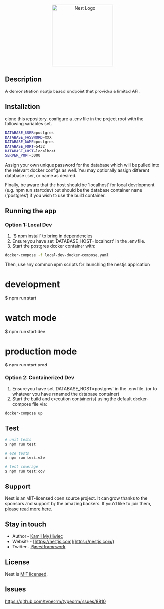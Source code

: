 <p align="center">
  <a href="http://nestjs.com/" target="blank"><img src="https://nestjs.com/img/logo-small.svg" width="200" alt="Nest Logo" /></a>
</p>

[circleci-image]: https://img.shields.io/circleci/build/github/nestjs/nest/master?token=abc123def456
[circleci-url]: https://circleci.com/gh/nestjs/nest


## Description

A demonstration nestjs based endpoint that provides a limited API.

## Installation

clone this repository.
configure a .env file in the project root with the following variables set.

```bash
DATABASE_USER=postgres
DATABASE_PASSWORD=XXX
DATABASE_NAME=postgres
DATABASE_PORT=5432
DATABASE_HOST=localhost
SERVER_PORT=3000 
```
Assign your own unique password for the database which will be pulled into the relevant docker configs as well.
You may optionally assign different database user, or name as desired.

Finally, be aware that the host should be 'localhost' for local development (e.g. npm run start:dev) but should be the database container name ('postgres') if you wish to use the build container.

## Running the app

### Option 1: Local Dev

 1. '$ npm install' to bring in dependencies
 1. Ensure you have set 'DATABASE_HOST=localhost' in the .env file.
 2. Start the postgres docker container with:

```bash
docker-compose -f local-dev-docker-compose.yaml
```
Then, use any common npm scripts for launching the nestjs application

# development
$ npm run start

# watch mode
$ npm run start:dev

# production mode
$ npm run start:prod

### Option 2: Containerized Dev

 1. Ensure you have set 'DATABASE_HOST=postgres' in the .env file. (or to whatever you have renamed the database container)
 2. Start the build and execution container(s) using the default docker-compose file via:
 
```bash
docker-compose up
```

## Test

```bash
# unit tests
$ npm run test

# e2e tests
$ npm run test:e2e

# test coverage
$ npm run test:cov
```

## Support

Nest is an MIT-licensed open source project. It can grow thanks to the sponsors and support by the amazing backers. If you'd like to join them, please [read more here](https://docs.nestjs.com/support).

## Stay in touch

- Author - [Kamil Myśliwiec](https://kamilmysliwiec.com)
- Website - [https://nestjs.com](https://nestjs.com/)
- Twitter - [@nestframework](https://twitter.com/nestframework)

## License

Nest is [MIT licensed](LICENSE).


## Issues

https://github.com/typeorm/typeorm/issues/8810